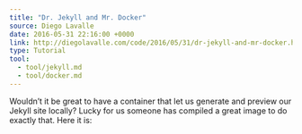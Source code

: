 ```yaml
---
title: "Dr. Jekyll and Mr. Docker"
source: Diego Lavalle
date: 2016-05-31 22:16:00 +0000
link: http://diegolavalle.com/code/2016/05/31/dr-jekyll-and-mr-docker.html
type: Tutorial
tool:
  - tool/jekyll.md
  - tool/docker.md
---
```

Wouldn’t it be great to have a container that let us generate and preview our Jekyll site locally? Lucky for us someone has compiled a great image to do exactly that. Here it is:





